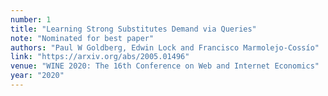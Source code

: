 ```yaml
---
number: 1
title: "Learning Strong Substitutes Demand via Queries"
note: "Nominated for best paper"
authors: "Paul W Goldberg, Edwin Lock and Francisco Marmolejo-Cossío"
link: "https://arxiv.org/abs/2005.01496"
venue: "WINE 2020: The 16th Conference on Web and Internet Economics"
year: "2020"
---
```


